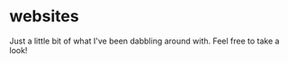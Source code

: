 # websites

<p>Just a little bit of what I've been dabbling around with. Feel free to take a look!</p>
